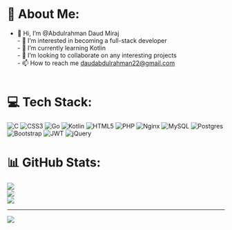 # 💫 About Me:
- 👋 Hi, I’m @Abdulrahman Daud Miraj <br>- 👀 I’m interested in becoming a full-stack developer<br>- 🌱 I’m currently learning Kotlin<br>- 💞️ I’m looking to collaborate on any interesting projects<br>- 📫 How to reach me daudabdulrahman22@gmail.com<br><br><!---<br>AbdulrahmanDaud10/AbdulrahmanDaud10 is a ✨ special ✨ repository because its `README.md` (this file) appears on your GitHub profile.<br>You can click the Preview link to take a look at your changes.<br>--->


# 💻 Tech Stack:
![C](https://img.shields.io/badge/c-%2300599C.svg?style=for-the-badge&logo=c&logoColor=white) ![CSS3](https://img.shields.io/badge/css3-%231572B6.svg?style=for-the-badge&logo=css3&logoColor=white) ![Go](https://img.shields.io/badge/go-%2300ADD8.svg?style=for-the-badge&logo=go&logoColor=white) ![Kotlin](https://img.shields.io/badge/kotlin-%230095D5.svg?style=for-the-badge&logo=kotlin&logoColor=white) ![HTML5](https://img.shields.io/badge/html5-%23E34F26.svg?style=for-the-badge&logo=html5&logoColor=white) ![PHP](https://img.shields.io/badge/php-%23777BB4.svg?style=for-the-badge&logo=php&logoColor=white) ![Nginx](https://img.shields.io/badge/nginx-%23009639.svg?style=for-the-badge&logo=nginx&logoColor=white) ![MySQL](https://img.shields.io/badge/mysql-%2300f.svg?style=for-the-badge&logo=mysql&logoColor=white) ![Postgres](https://img.shields.io/badge/postgres-%23316192.svg?style=for-the-badge&logo=postgresql&logoColor=white) ![Bootstrap](https://img.shields.io/badge/bootstrap-%23563D7C.svg?style=for-the-badge&logo=bootstrap&logoColor=white) ![JWT](https://img.shields.io/badge/JWT-black?style=for-the-badge&logo=JSON%20web%20tokens) ![jQuery](https://img.shields.io/badge/jquery-%230769AD.svg?style=for-the-badge&logo=jquery&logoColor=white)
# 📊 GitHub Stats:
![](https://github-readme-stats.vercel.app/api?username=AbdulrahmanDaud10&theme=dark&hide_border=true&include_all_commits=true&count_private=true)<br/>
![](https://github-readme-streak-stats.herokuapp.com/?user=AbdulrahmanDaud10&theme=dark&hide_border=true)<br/>
![](https://github-readme-stats.vercel.app/api/top-langs/?username=AbdulrahmanDaud10&theme=dark&hide_border=true&include_all_commits=true&count_private=true&layout=compact)

---
[![](https://visitcount.itsvg.in/api?id=AbdulrahmanDaud10&icon=0&color=0)](https://visitcount.itsvg.in)


